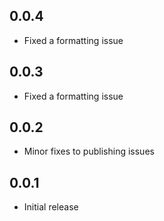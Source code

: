 ## 0.0.4

* Fixed a formatting issue

## 0.0.3

* Fixed a formatting issue

## 0.0.2

* Minor fixes to publishing issues

## 0.0.1

* Initial release
